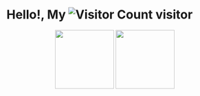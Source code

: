 # Hello!, My ![Visitor Count](https://profile-counter.glitch.me/bin9li/count.svg) visitor

<!-- ![bin9li's GitHub stats](https://github-readme-stats.vercel.app/api?username=bin9li&show_icons=true)
![bin9li's Most used languages](https://github-readme-stats.vercel.app/api/top-langs?username=bin9li&show_icons=true&count_private=true)
 -->
<div align="center" >
<img height="137px" src="https://github-readme-stats-git-masterrstaa-rickstaa.vercel.app/api?username=bin9li&hide_title=true&hide_border=true&show_icons=trueline_height=21&text_color=000&icon_color=000&bg_color=0,ea6161,ffc64d,fffc4d,52fa5a&theme=graywhite" />
<img height="137px" src="https://github-readme-stats-git-masterrstaa-rickstaa.vercel.app/api/top-langs/?username=bin9li&hide_title=true&hide_border=true&layout=compact&langs_count=6&text_color=000&icon_color=fff&bg_color=0,52fa5a,4dfcff,c64dff&theme=graywhite" /><br><br>
</div>
